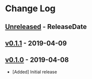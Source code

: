 # Change Log

## [Unreleased](https://github.com/dalance/procs/compare/v0.1.1...Unreleased) - ReleaseDate

## [v0.1.1](https://github.com/dalance/git-skel/compare/v0.1.0...v0.1.1) - 2019-04-09

## [v0.1.0](https://github.com/dalance/git-skel/compare/...v0.1.0) - 2019-04-08

* [Added] Initial release
